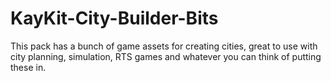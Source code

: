 # KayKit-City-Builder-Bits
This pack has a bunch of game assets for creating cities, great to use with city planning, simulation, RTS games and whatever you can think of putting these in.
